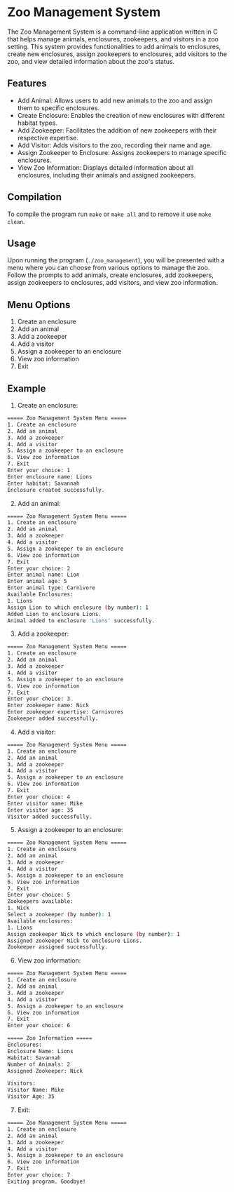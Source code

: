 # Zoo Management System
The Zoo Management System is a command-line application written in C that helps manage animals, enclosures, zookeepers, and visitors in a zoo setting. This system provides functionalities to add animals to enclosures, create new enclosures, assign zookeepers to enclosures, add visitors to the zoo, and view detailed information about the zoo's status.

## Features
- Add Animal: Allows users to add new animals to the zoo and assign them to specific enclosures.
- Create Enclosure: Enables the creation of new enclosures with different habitat types.
- Add Zookeeper: Facilitates the addition of new zookeepers with their respective expertise.
- Add Visitor: Adds visitors to the zoo, recording their name and age.
- Assign Zookeeper to Enclosure: Assigns zookeepers to manage specific enclosures.
- View Zoo Information: Displays detailed information about all enclosures, including their animals and assigned zookeepers.

## Compilation

To compile the program run `make` or `make all` and to remove it use `make clean`.

## Usage
Upon running the program (`./zoo_management`), you will be presented with a menu where you can choose from various options to manage the zoo. Follow the prompts to add animals, create enclosures, add zookeepers, assign zookeepers to enclosures, add visitors, and view zoo information.

## Menu Options
1. Create an enclosure
2. Add an animal
3. Add a zookeeper
4. Add a visitor
5. Assign a zookeeper to an enclosure
6. View zoo information
7. Exit

## Example 

1. Create an enclosure:
```bash
===== Zoo Management System Menu =====
1. Create an enclosure
2. Add an animal
3. Add a zookeeper
4. Add a visitor
5. Assign a zookeeper to an enclosure
6. View zoo information
7. Exit
Enter your choice: 1
Enter enclosure name: Lions
Enter habitat: Savannah
Enclosure created successfully.
```
2. Add an animal:
```bash
===== Zoo Management System Menu =====
1. Create an enclosure
2. Add an animal
3. Add a zookeeper
4. Add a visitor
5. Assign a zookeeper to an enclosure
6. View zoo information
7. Exit
Enter your choice: 2
Enter animal name: Lion
Enter animal age: 5
Enter animal type: Carnivore
Available Enclosures:
1. Lions
Assign Lion to which enclosure (by number): 1
Added Lion to enclosure Lions.
Animal added to enclosure 'Lions' successfully.
```
3. Add a zookeeper:
```bash
===== Zoo Management System Menu =====
1. Create an enclosure
2. Add an animal
3. Add a zookeeper
4. Add a visitor
5. Assign a zookeeper to an enclosure
6. View zoo information
7. Exit
Enter your choice: 3
Enter zookeeper name: Nick
Enter zookeeper expertise: Carnivores
Zookeeper added successfully.
```
4. Add a visitor:
```bash
===== Zoo Management System Menu =====
1. Create an enclosure
2. Add an animal
3. Add a zookeeper
4. Add a visitor
5. Assign a zookeeper to an enclosure
6. View zoo information
7. Exit
Enter your choice: 4
Enter visitor name: Mike
Enter visitor age: 35
Visitor added successfully.
```
5. Assign a zookeeper to an enclosure:
```bash
===== Zoo Management System Menu =====
1. Create an enclosure
2. Add an animal
3. Add a zookeeper
4. Add a visitor
5. Assign a zookeeper to an enclosure
6. View zoo information
7. Exit
Enter your choice: 5
Zookeepers available:
1. Nick
Select a zookeeper (by number): 1
Available enclosures:
1. Lions
Assign zookeeper Nick to which enclosure (by number): 1
Assigned zookeeper Nick to enclosure Lions.
Zookeeper assigned successfully.
```
6. View zoo information:
```bash
===== Zoo Management System Menu =====
1. Create an enclosure
2. Add an animal
3. Add a zookeeper
4. Add a visitor
5. Assign a zookeeper to an enclosure
6. View zoo information
7. Exit
Enter your choice: 6

===== Zoo Information =====
Enclosures:
Enclosure Name: Lions
Habitat: Savannah
Number of Animals: 2
Assigned Zookeeper: Nick

Visitors:
Visitor Name: Mike
Visitor Age: 35
```
7. Exit:
```bash
===== Zoo Management System Menu =====
1. Create an enclosure
2. Add an animal
3. Add a zookeeper
4. Add a visitor
5. Assign a zookeeper to an enclosure
6. View zoo information
7. Exit
Enter your choice: 7
Exiting program. Goodbye!
```